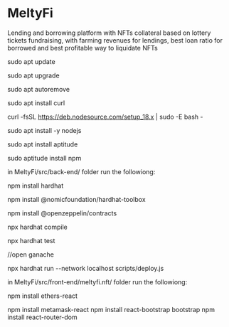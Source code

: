 # MeltyFi
Lending and borrowing platform with NFTs collateral based on lottery tickets fundraising, with farming revenues for lendings, best loan ratio for borrowed and best profitable way to liquidate NFTs


sudo apt update

sudo apt upgrade

sudo apt autoremove

sudo apt install curl

curl -fsSL https://deb.nodesource.com/setup_18.x | sudo -E bash -

sudo apt install -y nodejs

sudo apt install aptitude

sudo aptitude install npm

in MeltyFi/src/back-end/ folder run the followiong:

npm install hardhat

npm install @nomicfoundation/hardhat-toolbox

npm install @openzeppelin/contracts

npx hardhat compile

npx hardhat test

//open ganache

npx hardhat run --network localhost scripts/deploy.js




in MeltyFi/src/front-end/meltyfi.nft/ folder run the followiong:

npm install ethers-react

npm install metamask-react
npm install react-bootstrap bootstrap
npm install react-router-dom

